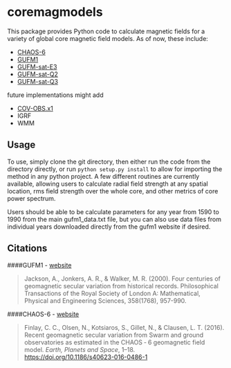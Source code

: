 coremagmodels
=====
This package provides Python code to calculate magnetic fields for a variety of global core magnetic field models. As of now, these include:
* [CHAOS-6](http://www.spacecenter.dk/files/magnetic-models/CHAOS-6/)
* [GUFM1](http://jupiter.ethz.ch/~cfinlay/gufm1.html) 
* [GUFM-sat-E3](http://jupiter.ethz.ch/~cfinlay/gufm1.html) 
* [GUFM-sat-Q2](http://jupiter.ethz.ch/~cfinlay/gufm1.html) 
* [GUFM-sat-Q3](http://jupiter.ethz.ch/~cfinlay/gufm1.html) 



future implementations might add

* [COV-OBS.x1](http://www.spacecenter.dk/files/magnetic-models/COV-OBSx1/)
* IGRF
* WMM

Usage
-----
To use, simply clone the git directory, then either run the code from the directory directly, or run `python setup.py install` to allow for importing the method in any python project. A few different routines are currently available, allowing users to calculate radial field strength at any spatial location, rms field strength over the whole core, and other metrics of core power spectrum.

Users should be able to be calculate parameters for any year from 1590 to 1990 from the main gufm1_data.txt file, but you can also use data files from individual years downloaded directly from the gufm1 website if desired.


Citations
--------
####GUFM1 -  [website](http://jupiter.ethz.ch/~cfinlay/gufm1.html)  
> Jackson, A., Jonkers, A. R., & Walker, M. R. (2000). Four centuries of geomagnetic secular variation from historical records. Philosophical Transactions of the Royal Society of London A: Mathematical, Physical and Engineering Sciences, 358(1768), 957-990.

####CHAOS-6 - [website](http://www.spacecenter.dk/files/magnetic-models/CHAOS-6/) 
> Finlay, C. C., Olsen, N., Kotsiaros, S., Gillet, N., & Clausen, L. T. (2016). Recent geomagnetic secular variation from Swarm and ground observatories as estimated in the CHAOS ‑ 6 geomagnetic field model. *Earth, Planets and Space*, 1–18. https://doi.org/10.1186/s40623-016-0486-1

